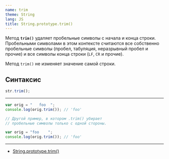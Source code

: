 ```yaml
---
name: trim
theme: String
lang: JS
title: String.prototype.trim()
---
```


Метод **`trim()`** удаляет пробельные символы с начала и конца строки. Пробельными символами в этом контексте считаются все собственно пробельные символы (пробел, табуляция, неразрывный пробел и прочие) и все символы конца строки (`LF`, `CR` и прочие).

Метод `trim()` не изменяет значение самой строки.

## Синтаксис

```js
str.trim();
```

---

```js
var orig = "   foo  ";
console.log(orig.trim()); // 'foo'

// Другой пример, в котором .trim() убирает
// пробельные символы только с одной стороны.

var orig = "foo    ";
console.log(orig.trim()); // 'foo'
```

---

- [String.prototype.trim()](https://developer.mozilla.org/ru/docs/Web/JavaScript/Reference/Global_Objects/String/Trim)
